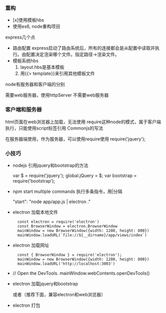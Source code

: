 ### 重构
- [x]使用模板hbs
- 使用es6, node重构项目


express几个点
- 路由配置
    express启动了路由系统后，所有的连接都会是从配置中读取并执行。由配置决定渲染哪个文件。指定路径->渲染文件。
- 模板系统hbs
    1. layout.hbs是基本模板
    2. 用{{> template}}来引用其他模板文件


node有服务器和客户端的分别

需要web服务器，使用httpServer
不需要web服务器

### 客户端和服务器
html页面在web浏览器上加载，无法使用 require这种node的模式，属于客户端执行，只能使用script标签引用
    <script src = "xxx.js"></script>
Commonjs的写法

在服务器端使用，作为服务器，可以使用require使用
    require('jquery');

### 小技巧
- nodejs 引用jquery和bootstrap的方法

    var $ = require('jquery');
    global.jQuery = $;
    var bootstrap = require('bootstrap');



- npm start multiple commands 执行多条指令，用|分隔

    "start": "node app/app.js | electron ."

- electron 加载本地文件

        const electron = require('electron')
        const BrowserWindow = electron.BrowserWindow
        mainWindow = new BrowserWindow({width: 1280, height: 800})
        mainWindow.loadURL(`file://${__dirname}/app/views/index`)

- electron 加载网址

        const { BrowserWindow } = require('electron');
        mainWindow = new BrowserWindow({width: 1280, height: 800})
        mainWindow.loadURL('http://localhost:3003')

- // Open the DevTools.
  mainWindow.webContents.openDevTools()

- electron 加载jquery和bootstrap

    <script src="vendors/jquery-2.1.3.min.js" onload="$ = jQuery = module.exports;"></script>

    或者（推荐下面，兼容electron和web浏览器）

    <script>if (typeof module === 'object') {window.module = module; module = undefined;}</script>
    <script src="vendors/jquery-2.1.3.min.js"></script>
    <script>if (window.module) module = window.module;</script>

- electron 打包
